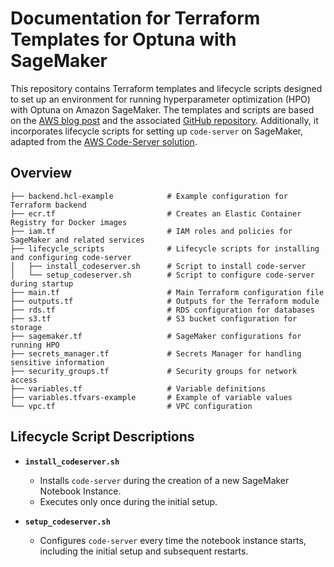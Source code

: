 # Documentation for Terraform Templates for Optuna with SageMaker

This repository contains Terraform templates and lifecycle scripts designed to set up an environment for running hyperparameter optimization (HPO) with Optuna on Amazon SageMaker. The templates and scripts are based on the [AWS blog post](https://aws.amazon.com/blogs/machine-learning/implementing-hyperparameter-optimization-with-optuna-on-amazon-sagemaker/) and the associated [GitHub repository](https://github.com/aws-samples/amazon-sagemaker-optuna-hpo-blog). Additionally, it incorporates lifecycle scripts for setting up `code-server` on SageMaker, adapted from the [AWS Code-Server solution](https://github.com/aws-samples/amazon-sagemaker-codeserver).

## Overview

```
├── backend.hcl-example            # Example configuration for Terraform backend
├── ecr.tf                         # Creates an Elastic Container Registry for Docker images
├── iam.tf                         # IAM roles and policies for SageMaker and related services
├── lifecycle_scripts              # Lifecycle scripts for installing and configuring code-server
│   ├── install_codeserver.sh      # Script to install code-server
│   └── setup_codeserver.sh        # Script to configure code-server during startup
├── main.tf                        # Main Terraform configuration file
├── outputs.tf                     # Outputs for the Terraform module
├── rds.tf                         # RDS configuration for databases
├── s3.tf                          # S3 bucket configuration for storage
├── sagemaker.tf                   # SageMaker configurations for running HPO
├── secrets_manager.tf             # Secrets Manager for handling sensitive information
├── security_groups.tf             # Security groups for network access
├── variables.tf                   # Variable definitions
├── variables.tfvars-example       # Example of variable values
└── vpc.tf                         # VPC configuration
```

## Lifecycle Script Descriptions

- **`install_codeserver.sh`**
    - Installs `code-server` during the creation of a new SageMaker Notebook Instance.
    - Executes only once during the initial setup.

- **`setup_codeserver.sh`**
    - Configures `code-server` every time the notebook instance starts, including the initial setup and subsequent restarts.

